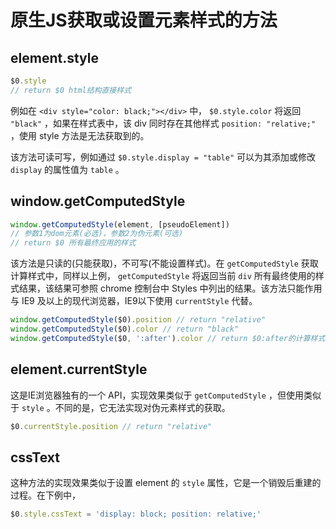 # 原生JS获取或设置元素样式的方法

## element.style

```js
$0.style
// return $0 html结构直接样式
```

例如在 `<div style="color: black;"></div>` 中， `$0.style.color` 将返回 `"black"` ，如果在样式表中，该 div 同时存在其他样式 `position: "relative;"` ，使用 style 方法是无法获取到的。

该方法可读可写，例如通过 `$0.style.display = "table"` 可以为其添加或修改 `display` 的属性值为 `table` 。

## window.getComputedStyle

```js
window.getComputedStyle(element, [pseudoElement])
// 参数1为dom元素(必选)，参数2为伪元素(可选)
// return $0 所有最终应用的样式
```

该方法是只读的(只能获取)，不可写(不能设置样式)。在 `getComputedStyle` 获取计算样式中，同样以上例， `getComputedStyle` 将返回当前 `div` 所有最终使用的样式结果，该结果可参照 chrome 控制台中 Styles 中列出的结果。该方法只能作用与 IE9 及以上的现代浏览器，IE9以下使用 `currentStyle` 代替。

```js
window.getComputedStyle($0).position // return "relative"
window.getComputedStyle($0).color // return "black"
window.getComputedStyle($0, ':after').color // return $0:after的计算样式
```

## element.currentStyle

这是IE浏览器独有的一个 API，实现效果类似于 `getComputedStyle` ，但使用类似于 `style` 。不同的是，它无法实现对伪元素样式的获取。

```js
$0.currentStyle.position // return "relative"
```

## cssText

这种方法的实现效果类似于设置 element 的 `style` 属性，它是一个销毁后重建的过程。在下例中，

```js
$0.style.cssText = 'display: block; position: relative;'
```



